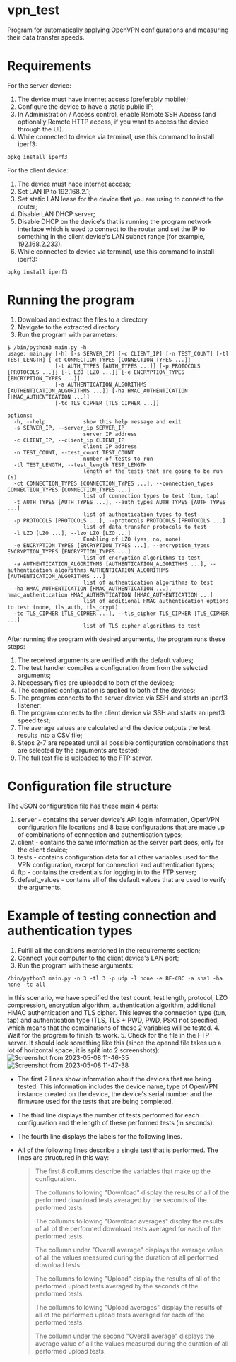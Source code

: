 # vpn_test
Program for automatically applying OpenVPN configurations and measuring their data transfer speeds.

# Requirements
For the server device:
1. The device must have internet access (preferably mobile);
2. Configure the device to have a static public IP;
3. In Administration / Access control, enable Remote SSH Access (and optionally Remote HTTP access, if you want to access the device through the UI).
4. While connected to device via terminal, use this command to install iperf3:
```
opkg install iperf3
```

For the client device:
1. The device must hace internet access;
2. Set LAN IP to 192.168.2.1;
3. Set static LAN lease for the device that you are using to connect to the router;
4. Disable LAN DHCP server;
5. Disable DHCP on the device's that is running the program network interface which is used to connect to the router and set the IP to something in the client device's LAN subnet range (for example, 192.168.2.233).
6. While connected to device via terminal, use this command to install iperf3:
```
opkg install iperf3
```
# Running the program
1. Download and extract the files to a directory
2. Navigate to the extracted directory
3. Run the program with parameters:
```
$ /bin/python3 main.py -h
usage: main.py [-h] [-s SERVER_IP] [-c CLIENT_IP] [-n TEST_COUNT] [-tl TEST_LENGTH] [-ct CONNECTION_TYPES [CONNECTION_TYPES ...]]
               [-t AUTH_TYPES [AUTH_TYPES ...]] [-p PROTOCOLS [PROTOCOLS ...]] [-l LZO [LZO ...]] [-e ENCRYPTION_TYPES [ENCRYPTION_TYPES ...]]
               [-a AUTHENTICATION_ALGORITHMS [AUTHENTICATION_ALGORITHMS ...]] [-ha HMAC_AUTHENTICATION [HMAC_AUTHENTICATION ...]]
               [-tc TLS_CIPHER [TLS_CIPHER ...]]

options:
  -h, --help            show this help message and exit
  -s SERVER_IP, --server_ip SERVER_IP
                        server IP address
  -c CLIENT_IP, --client_ip CLIENT_IP
                        client IP address
  -n TEST_COUNT, --test_count TEST_COUNT
                        number of tests to run
  -tl TEST_LENGTH, --test_length TEST_LENGTH
                        length of the tests that are going to be run (s)
  -ct CONNECTION_TYPES [CONNECTION_TYPES ...], --connection_types CONNECTION_TYPES [CONNECTION_TYPES ...]
                        list of connection types to test (tun, tap)
  -t AUTH_TYPES [AUTH_TYPES ...], --auth_types AUTH_TYPES [AUTH_TYPES ...]
                        list of authentication types to test
  -p PROTOCOLS [PROTOCOLS ...], --protocols PROTOCOLS [PROTOCOLS ...]
                        list of data transfer protocols to test
  -l LZO [LZO ...], --lzo LZO [LZO ...]
                        Enabling of LZO (yes, no, none)
  -e ENCRYPTION_TYPES [ENCRYPTION_TYPES ...], --encryption_types ENCRYPTION_TYPES [ENCRYPTION_TYPES ...]
                        list of encryption algorithms to test
  -a AUTHENTICATION_ALGORITHMS [AUTHENTICATION_ALGORITHMS ...], --authentication_algorithms AUTHENTICATION_ALGORITHMS [AUTHENTICATION_ALGORITHMS ...]
                        list of authentication algorithms to test
  -ha HMAC_AUTHENTICATION [HMAC_AUTHENTICATION ...], --hmac_authentication HMAC_AUTHENTICATION [HMAC_AUTHENTICATION ...]
                        list of additional HMAC authentication options to test (none, tls_auth, tls_crypt)
  -tc TLS_CIPHER [TLS_CIPHER ...], --tls_cipher TLS_CIPHER [TLS_CIPHER ...]
                        list of TLS cipher algorithms to test
```
After running the program with desired arguments, the program runs these steps:
1. The received arguments are verified with the default values;
2. The test handler compiles a configuration from from the selected arguments;
3. Neccessary files are uploaded to both of the devices;
4. The compiled configuration is applied to both of the devices;
5. The program connects to the server device via SSH and starts an iperf3 listener;
6. The program connects to the client device via SSH and starts an iperf3 speed test;
7. The average values are calculated and the device outputs the test results into a CSV file;
8. Steps 2-7 are repeated until all possible configuration combinations that are selected by the arguments are tested;
9. The full test file is uploaded to the FTP server.

# Configuration file structure
The JSON configuration file has these main 4 parts:
1. server - contains the server device's API login information, OpenVPN configuration file locations and 8 base configurations that are made up of combinations of connection and authentication types;
2. client - contains the same information as the server part does, only for the client device;
3. tests - contains configuration data for all other variables used for the VPN configuration, except for connection and authentication types;
4. ftp - contains the credentials for logging in to the FTP server;
5. default_values - contains all of the default values that are used to verify the arguments.


# Example of testing connection and authentication types
1. Fulfill all the conditions mentioned in the requirements section;
2. Connect your computer to the client device's LAN port;
3. Run the program with these arguments:
```
/bin/python3 main.py -n 3 -tl 3 -p udp -l none -e BF-CBC -a sha1 -ha none -tc all
```
In this scenario, we have specified the test count, test length, protocol, LZO compression, encryption algorithm, 
authentication algorithm, additional HMAC authentication and TLS cipher. This leaves the connection type (tun, tap) 
and authentication type (TLS, TLS + PWD, PWD, PSK) not specified, which means that the combinations of these 2 variables will be tested.
4. Wait for the program to finish its work.
5. Check for the file in the FTP server. It should look something like this (since the opened file takes up a lot of horizontal space, it is split
into 2 screenshots):
![Screenshot from 2023-05-08 11-46-35](https://user-images.githubusercontent.com/78542745/236779359-892d548d-35ef-477c-9c1c-0a92459bf5d8.png)
![Screenshot from 2023-05-08 11-47-38](https://user-images.githubusercontent.com/78542745/236780464-bb991280-4d65-4246-82a4-5d0301f6dd38.png)

- The first 2 lines show information about the devices that are being tested. This information includes the device name, type of OpenVPN instance created
on the device, the device's serial number and the firmware used for the tests that are being completed.
- The third line displays the number of tests performed for each configuration and the length of these performed tests (in seconds).
- The fourth line displays the labels for the following lines.
- All of the following lines describe a single test that is performed. The lines are structured in this way:

  > The first 8 collumns describe the variables that make up the configuration.
  > 
  > The collumns following "Download" display the results of all of the performed download tests averaged by the seconds of the performed tests.
  > 
  > The collumns following "Download averages" display the results of all of the performed download tests averaged for each of the performed tests.
  > 
  > The collumn under "Overall average" displays the average value of all the values measured during the duration of all performed download tests.
  > 
  > The collumns following "Upload" display the results of all of the performed upload tests averaged by the seconds of the performed tests.
  > 
  > The collumns following "Upload averages" display the results of all of the performed upload tests averaged for each of the performed tests.
  > 
  > The collumn under the second "Overall average" displays the average value of all the values measured during the duration of all performed upload tests. 
  >
